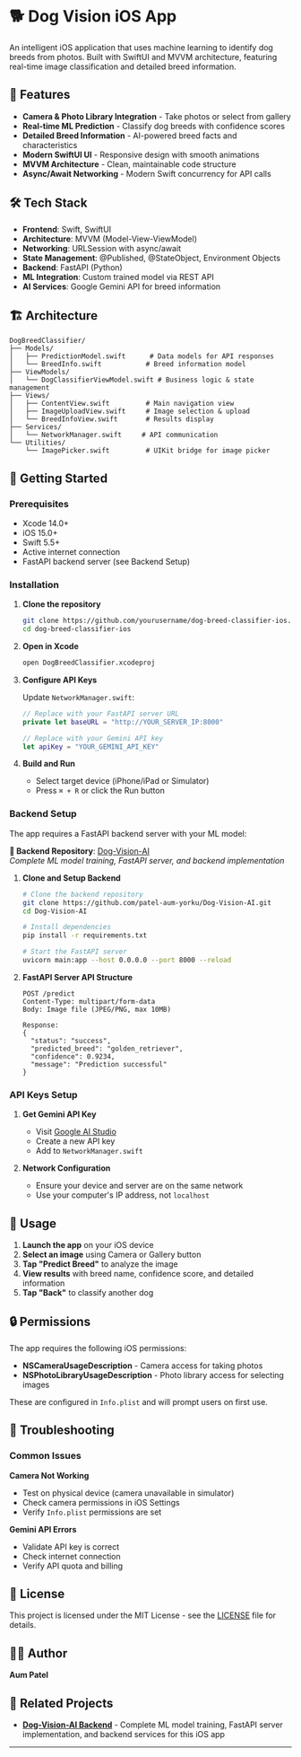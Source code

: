 # 🐕 Dog Vision iOS App

An intelligent iOS application that uses machine learning to identify dog breeds from photos. Built with SwiftUI and MVVM architecture, featuring real-time image classification and detailed breed information.

## 📱 Features

- **Camera & Photo Library Integration** - Take photos or select from gallery
- **Real-time ML Prediction** - Classify dog breeds with confidence scores
- **Detailed Breed Information** - AI-powered breed facts and characteristics
- **Modern SwiftUI UI** - Responsive design with smooth animations
- **MVVM Architecture** - Clean, maintainable code structure
- **Async/Await Networking** - Modern Swift concurrency for API calls

## 🛠 Tech Stack

- **Frontend**: Swift, SwiftUI
- **Architecture**: MVVM (Model-View-ViewModel)
- **Networking**: URLSession with async/await
- **State Management**: @Published, @StateObject, Environment Objects
- **Backend**: FastAPI (Python)
- **ML Integration**: Custom trained model via REST API
- **AI Services**: Google Gemini API for breed information

## 🏗 Architecture

```
DogBreedClassifier/
├── Models/
│   ├── PredictionModel.swift      # Data models for API responses
│   └── BreedInfo.swift           # Breed information model
├── ViewModels/
│   └── DogClassifierViewModel.swift # Business logic & state management
├── Views/
│   ├── ContentView.swift         # Main navigation view
│   ├── ImageUploadView.swift     # Image selection & upload
│   └── BreedInfoView.swift       # Results display
├── Services/
│   └── NetworkManager.swift     # API communication
└── Utilities/
    └── ImagePicker.swift         # UIKit bridge for image picker
```

## 🚀 Getting Started

### Prerequisites

- Xcode 14.0+
- iOS 15.0+
- Swift 5.5+
- Active internet connection
- FastAPI backend server (see Backend Setup)

### Installation

1. **Clone the repository**
   ```bash
   git clone https://github.com/yourusername/dog-breed-classifier-ios.git
   cd dog-breed-classifier-ios
   ```

2. **Open in Xcode**
   ```bash
   open DogBreedClassifier.xcodeproj
   ```

3. **Configure API Keys**
   
   Update `NetworkManager.swift`:
   ```swift
   // Replace with your FastAPI server URL
   private let baseURL = "http://YOUR_SERVER_IP:8000"
   
   // Replace with your Gemini API key
   let apiKey = "YOUR_GEMINI_API_KEY"
   ```

4. **Build and Run**
   - Select target device (iPhone/iPad or Simulator)
   - Press `⌘ + R` or click the Run button

### Backend Setup

The app requires a FastAPI backend server with your ML model:

**🔗 Backend Repository**: [Dog-Vision-AI](https://github.com/patel-aum-yorku/Dog-Vision-AI)  
*Complete ML model training, FastAPI server, and backend implementation*

1. **Clone and Setup Backend**
   ```bash
   # Clone the backend repository
   git clone https://github.com/patel-aum-yorku/Dog-Vision-AI.git
   cd Dog-Vision-AI
   
   # Install dependencies
   pip install -r requirements.txt
   
   # Start the FastAPI server
   uvicorn main:app --host 0.0.0.0 --port 8000 --reload
   ```

2. **FastAPI Server API Structure**
   ```
   POST /predict
   Content-Type: multipart/form-data
   Body: Image file (JPEG/PNG, max 10MB)
   
   Response:
   {
     "status": "success",
     "predicted_breed": "golden_retriever",
     "confidence": 0.9234,
     "message": "Prediction successful"
   }
   ```

### API Keys Setup

1. **Get Gemini API Key**
   - Visit [Google AI Studio](https://makersuite.google.com/app/apikey)
   - Create a new API key
   - Add to `NetworkManager.swift`

2. **Network Configuration**
   - Ensure your device and server are on the same network
   - Use your computer's IP address, not `localhost`

## 📱 Usage

1. **Launch the app** on your iOS device
2. **Select an image** using Camera or Gallery button
3. **Tap "Predict Breed"** to analyze the image
4. **View results** with breed name, confidence score, and detailed information
5. **Tap "Back"** to classify another dog


## 🔒 Permissions

The app requires the following iOS permissions:

- **NSCameraUsageDescription** - Camera access for taking photos
- **NSPhotoLibraryUsageDescription** - Photo library access for selecting images

These are configured in `Info.plist` and will prompt users on first use.

## 🐛 Troubleshooting

### Common Issues
**Camera Not Working**
- Test on physical device (camera unavailable in simulator)
- Check camera permissions in iOS Settings
- Verify `Info.plist` permissions are set

**Gemini API Errors**
- Validate API key is correct
- Check internet connection
- Verify API quota and billing

## 📄 License

This project is licensed under the MIT License - see the [LICENSE](LICENSE) file for details.

## 👨‍💻 Author
**Aum Patel**

## 🔗 Related Projects

- **[Dog-Vision-AI Backend](https://github.com/patel-aum-yorku/Dog-Vision-AI)** - Complete ML model training, FastAPI server implementation, and backend services for this iOS app


---
